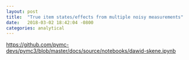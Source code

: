 ```yaml
---
layout: post
title:  "True item states/effects from multiple noisy measurements"
date:   2018-03-02 18:42:04 -0800
categories: analytical
---
```


https://github.com/pymc-devs/pymc3/blob/master/docs/source/notebooks/dawid-skene.ipynb